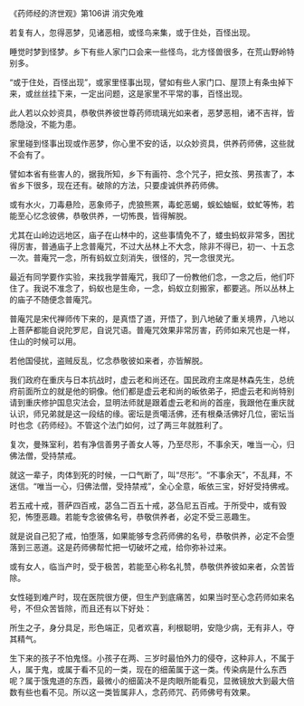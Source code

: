 《药师经的济世观》第106讲 消灾免难

若复有人，忽得恶梦，见诸恶相，或怪鸟来集，或于住处，百怪出现。

睡觉时梦到怪梦。乡下有些人家门口会来一些怪鸟，北方怪兽很多，在荒山野岭特别多。

“或于住处，百怪出现”，或家里怪事出现，譬如有些人家门口、屋顶上有条虫掉下来，或丝丝挂下来，一定出问题，这是家里不平常的事，百怪出现。

此人若以众妙资具，恭敬供养彼世尊药师琉璃光如来者，恶梦恶相，诸不吉祥，皆悉隐没，不能为患。

家里碰到怪事出现或作恶梦，你心里不安的话，以众妙资具，供养药师佛，这些就不会有了。

譬如本省有些害人的，据我所知，乡下有画符、念个咒子，把女孩、男孩害了，本省乡下很多，现在还有。破除的方法，只要虔诚供养药师佛。

或有水火，刀毒悬险，恶象师子，虎狼熊罴，毒蛇恶蝎，蜈蚣蚰蜒，蚊虻等怖，若能至心忆念彼佛，恭敬供养，一切怖畏，皆得解脱。

尤其在山岭边远地区，庙子在山林中的，这些事情免不了，蝼虫蚂蚁非常多，困扰得厉害，普通庙子上念普庵咒，不过大丛林上不大念，除非不得已，初一、十五念一次。普庵咒一念，所有蚂蚁立刻消失，很怪的，咒一念很灵光。

最近有同学要作实验，来找我学普庵咒，我印了一份教他们念，一念之后，他们吓住了。我说不准念了，蚂蚁也是生命，一念，蚂蚁立刻搬家，都要逃。所以丛林上的庙子不随便念普庵咒。

普庵咒是宋代禅师传下来的，是真悟了道，开悟了，到八地破了重关境界，八地以上菩萨都能自说陀罗尼，自说咒语。普庵咒效果非常厉害，药师如来咒也是一样，住山的时候可以用。

若他国侵扰，盗贼反乱，忆念恭敬彼如来者，亦皆解脱。

我们政府在重庆与日本抗战时，虚云老和尚还在。国民政府主席是林森先生，总统府前面所立的就是他的铜像。他们都是虚云老和尚的皈依弟子，把虚云老和尚特别请到重庆修护国息灾法会，显明法师就是跟着虚云老和尚的首座，我跟他在重庆就认识，师兄弟就是这一段结的缘。密坛是贡噶活佛，还有根桑活佛好几位，密坛当时也念《药师经》。不管这个法门如何，过了两三年就胜利了。

复次，曼殊室利，若有净信善男子善女人等，乃至尽形，不事余天，唯当一心，归佛法僧，受持禁戒。

就这一辈子，肉体到死的时候，一口气断了，叫“尽形”。“不事余天”，不乱拜，不迷信。“唯当一心，归佛法僧，受持禁戒”，全心全意，皈依三宝，好好受持佛戒。

若五戒十戒，菩萨四百戒，苾刍二百五十戒，苾刍尼五百戒。于所受中，或有毁犯，怖堕恶趣。若能专念彼佛名号，恭敬供养者，必定不受三恶趣生。

就是说自己犯了戒，怕堕落，如果能够专念药师佛的名号，恭敬供养，必定不会堕落到三恶道。这是药师佛帮忙把一切破坏之戒，给你弥补过来。

或有女人，临当产时，受于极苦，若能至心称名礼赞，恭敬供养彼如来者，众苦皆除。

女性碰到难产时，现在医院很方便，但生产到底痛苦，如果当时至心念药师如来名号，不但众苦皆除，而且还有以下好处：

所生之子，身分具足，形色端正，见者欢喜，利根聪明，安隐少病，无有非人，夺其精气。

生下来的孩子不怕鬼怪。小孩子在两、三岁时最怕外力的侵夺，这种非人，不属于人，属于鬼，或属于看不见的一类，现在的细菌属于这一类。传染病是什么东西呢？属于饿鬼道的东西，最微小的细菌决不是肉眼所能看见，显微镜放大到最大倍数有些也看不见。所以这一类皆属非人，念药师咒、药师佛号有效果。